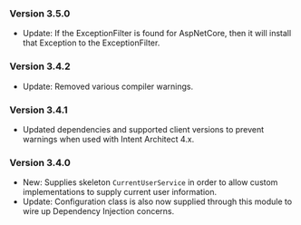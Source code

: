 ### Version 3.5.0
- Update: If the ExceptionFilter is found for AspNetCore, then it will install that Exception to the ExceptionFilter.

### Version 3.4.2
- Update: Removed various compiler warnings.

### Version 3.4.1

- Updated dependencies and supported client versions to prevent warnings when used with Intent Architect 4.x.

### Version 3.4.0

- New: Supplies skeleton `CurrentUserService` in order to allow custom implementations to supply current user information.
- Update: Configuration class is also now supplied through this module to wire up Dependency Injection concerns.